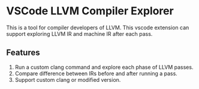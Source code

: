 # VSCode LLVM Compiler Explorer

This is a tool for compiler developers of LLVM. This vscode extension can support exploring LLVM IR and machine IR after each pass. 

## Features

1. Run a custom clang command and explore each phase of LLVM passes.
2. Compare difference between IRs before and after running a pass.
3. Support custom clang or modified version.

